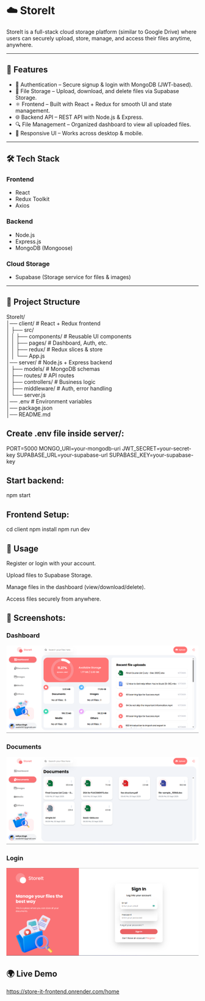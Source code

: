 # ☁️ StoreIt

StoreIt is a full-stack cloud storage platform (similar to Google Drive) where users can securely upload, store, manage, and access their files anytime, anywhere.

---

## 🚀 Features
- 🔑 Authentication – Secure signup & login with MongoDB (JWT-based).
- 📂 File Storage – Upload, download, and delete files via Supabase Storage.
- ⚛️ Frontend – Built with React + Redux for smooth UI and state management.
- 🌐 Backend API – REST API with Node.js & Express.
- 🔍 File Management – Organized dashboard to view all uploaded files.
- 📱 Responsive UI – Works across desktop & mobile.

---

## 🛠️ Tech Stack

### Frontend
- React
- Redux Toolkit
- Axios

### Backend
- Node.js
- Express.js
- MongoDB (Mongoose)

### Cloud Storage
- Supabase (Storage service for files & images)

---

## 📂 Project Structure

StoreIt/  
│── client/             # React + Redux frontend  
│   ├── src/  
│   │   ├── components/ # Reusable UI components  
│   │   ├── pages/      # Dashboard, Auth, etc.  
│   │   ├── redux/      # Redux slices & store  
│   │   └── App.js  
│── server/             # Node.js + Express backend  
│   ├── models/         # MongoDB schemas  
│   ├── routes/         # API routes  
│   ├── controllers/    # Business logic  
│   ├── middleware/     # Auth, error handling  
│   └── server.js  
│── .env                # Environment variables  
│── package.json  
│── README.md  


## Create .env file inside server/:
PORT=5000
MONGO_URI=your-mongodb-uri
JWT_SECRET=your-secret-key
SUPABASE_URL=your-supabase-url
SUPABASE_KEY=your-supabase-key

## Start backend:
npm start

## Frontend Setup:
cd client
npm install
npm run dev

## 🚀 Usage

Register or login with your account.

Upload files to Supabase Storage.

Manage files in the dashboard (view/download/delete).

Access files securely from anywhere.

## 📸 Screenshots:

### Dashboard
![Dashboard Screenshot](client/public/dashboard.png)

### Documents
![Upload Screenshot](client/public/document.png)

### Login
![Upload Screenshot](client/public/login.png)

## 🌍 Live Demo
https://store-it-frontend.onrender.com/home


